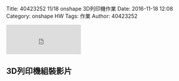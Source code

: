 Title: 40423252 11/18 onshape 3D列印機作業
Date: 2016-11-18 12:08
Category: onshape HW
Tags: 作業
Author: 40423252

<iframe src="https://www.facebook.com/plugins/like.php?href=https%3A%2F%2F40423105.github.io%2F2016fallcadp_hw%2F%23%2F&width=200&layout=standard&action=like&show_faces=true&share=true&height=80&appId" width="200" height="80" style="border:none;overflow:hidden" scrolling="no" frameborder="0" allowTransparency="true"></iframe>


<!-- PELICAN_END_SUMMARY -->


## 3D列印機組裝影片


